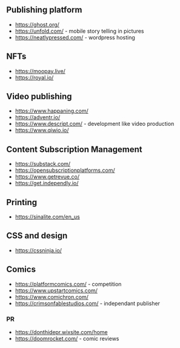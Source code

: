 
## Publishing platform
* https://ghost.org/
* https://unfold.com/ - mobile story telling in pictures
* https://neatlypressed.com/ - wordpress hosting

## NFTs
* https://moopay.live/
* https://royal.io/

## Video publishing
* https://www.happaning.com/
* https://adventr.io/
* https://www.descript.com/ - development like video production
* https://www.qiwio.io/

## Content Subscription Management
* https://substack.com/
* https://opensubscriptionplatforms.com/
* https://www.getrevue.co/
* https://get.independly.io/

## Printing
* https://sinalite.com/en_us

## CSS and design
* https://cssninja.io/

## Comics
* https://platformcomics.com/ - competition
* https://www.upstartcomics.com/
* https://www.comichron.com/
* https://crimsonfablestudios.com/ - independant publisher

### PR
* https://donthidepr.wixsite.com/home
* https://doomrocket.com/ - comic reviews